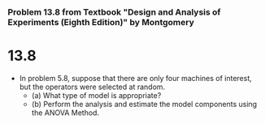 ### Problem 13.8 from Textbook "Design and Analysis of Experiments (Eighth Edition)" by Montgomery
# 13.8
* In problem 5.8, suppose that there are only four machines of interest, but the operators were selected at random.
   * (a) What type of model is appropriate?
   * (b) Perform the analysis and estimate the model components using the ANOVA Method.
   

